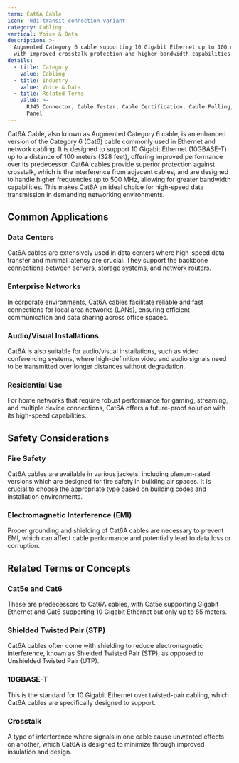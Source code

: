 ```yaml
---
term: Cat6A Cable
icon: 'mdi:transit-connection-variant'
category: Cabling
vertical: Voice & Data
description: >-
  Augmented Category 6 cable supporting 10 Gigabit Ethernet up to 100 meters
  with improved crosstalk protection and higher bandwidth capabilities.
details:
  - title: Category
    value: Cabling
  - title: Industry
    value: Voice & Data
  - title: Related Terms
    value: >-
      RJ45 Connector, Cable Tester, Cable Certification, Cable Pulling, Patch
      Panel
---
```

Cat6A Cable, also known as Augmented Category 6 cable, is an enhanced version of the Category 6 (Cat6) cable commonly used in Ethernet and network cabling. It is designed to support 10 Gigabit Ethernet (10GBASE-T) up to a distance of 100 meters (328 feet), offering improved performance over its predecessor. Cat6A cables provide superior protection against crosstalk, which is the interference from adjacent cables, and are designed to handle higher frequencies up to 500 MHz, allowing for greater bandwidth capabilities. This makes Cat6A an ideal choice for high-speed data transmission in demanding networking environments.

## Common Applications

### Data Centers
Cat6A cables are extensively used in data centers where high-speed data transfer and minimal latency are crucial. They support the backbone connections between servers, storage systems, and network routers.

### Enterprise Networks
In corporate environments, Cat6A cables facilitate reliable and fast connections for local area networks (LANs), ensuring efficient communication and data sharing across office spaces.

### Audio/Visual Installations
Cat6A is also suitable for audio/visual installations, such as video conferencing systems, where high-definition video and audio signals need to be transmitted over longer distances without degradation.

### Residential Use
For home networks that require robust performance for gaming, streaming, and multiple device connections, Cat6A offers a future-proof solution with its high-speed capabilities.

## Safety Considerations

### Fire Safety
Cat6A cables are available in various jackets, including plenum-rated versions which are designed for fire safety in building air spaces. It is crucial to choose the appropriate type based on building codes and installation environments.

### Electromagnetic Interference (EMI)
Proper grounding and shielding of Cat6A cables are necessary to prevent EMI, which can affect cable performance and potentially lead to data loss or corruption.

## Related Terms or Concepts

### Cat5e and Cat6
These are predecessors to Cat6A cables, with Cat5e supporting Gigabit Ethernet and Cat6 supporting 10 Gigabit Ethernet but only up to 55 meters.

### Shielded Twisted Pair (STP)
Cat6A cables often come with shielding to reduce electromagnetic interference, known as Shielded Twisted Pair (STP), as opposed to Unshielded Twisted Pair (UTP).

### 10GBASE-T
This is the standard for 10 Gigabit Ethernet over twisted-pair cabling, which Cat6A cables are specifically designed to support.

### Crosstalk
A type of interference where signals in one cable cause unwanted effects on another, which Cat6A is designed to minimize through improved insulation and design.
